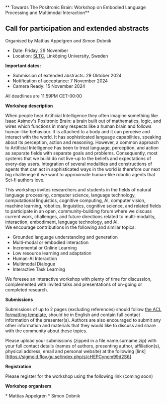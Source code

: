 ** Towards The Positronic Brain: Workshop on Embodied Language Processing and Multimodal Interaction**

## Call for participation and extended abstracts

Organised by Mattias Appelgren and Simon Dobnik

* Date: Friday, 29 November
* Location: [SLTC](https://sltc2024.github.io), Linköping University, Sweden
<!-- * Address: TBD
* Room: TBD 
* Zoom: TBD -->

<!-- Website: https://gu-clasp.github.io/language-and-perception/events/positronic-brain -->

**Important dates:**

* Submission of extended abstracts: 29 Oktober 2024
* Notification of acceptance: 7 November 2024
* Camera Ready: 15 November 2024

All deadlines are 11:59PM CET-00:00 

**Workshop description**

When people hear Artificial Intelligence they often imagine something like Isaac Asimov's Positronic Brain: a brain built out of mathematics, logic, and wires which functions in many respects like a human brain and follows human-like behaviour. It is attached to a body and it can perceive and interact with the world. It has sophisticated language capabilities, speaking about its perception, action and reasoning. However, a common approach to Artificial Intelligence has been to treat language, perception, and action as separate fields with separate goals and problems. Consequently, most systems that we build do not live-up to the beliefs and expectations of every-day users. Integration of several modalities and constructions of agents that can act in sophisticated ways in the world is therefore our next big challenege if we want to approximate human-like robotic agents that Sci-fi authors love. 

This workshop invites researchers and students in the fields of natural language processing, computer science, language technology, computational linguistics, cognitive computing, AI, computer vision, machine learning, robotics, linguistics, cognitive science, and related fields to participate in an open, community-building forum where we discuss current work, challenges, and future directions related to multi-modality, interaction, embodiment, language technology, and AI.  
We encourage contributions in the following and similar topics:
* Grounded language understanding and generation
* Multi-modal or embodied interaction
* Incremental or Online Learning
* Low resource learning and adaptation
* Human-AI Interaction
* Multimodal Dialogue
* Interactive Task Learning

We foresee an interactive workshop with plenty of time for discussion, complemented with invited talks and presentations of on-going or completed research.

<!-- **Invited speakers** -->


**Submissions**

Submissions of up to 2 pages (excluding references) should follow [the ACL formatting template][2], should be in English and contain full contact information of the presenter(s). Authors are also encouraged to submit any other information and materials that they would like to discuss and share with the community about these topics.

Please upload your submissions (zipped in a file name.surname.zip) with your full contact details (names of authors, presenting author, affiliation(s), physical address, email and personal website) at the following [link][https://sigmoid.flov.gu.se/index.php/s/cHEPCyncm99d2S6]

**Registration**

Please register for the workshop using the following link (coming soon)

**Workshop organisers**

\* Mattias Appelgren
\* Simon Dobnik

[1]:	www.gu.se/en/research/language-and-perception-research-group-lp
[2]:	https://2023.aclweb.org/calls/style_and_formatting/
